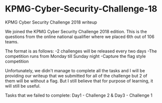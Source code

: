 # KPMG-Cyber-Security-Challenge-18
KPMG Cyber Security Challenge 2018 writeup

We joined the KPMG Cyber Security Challenge 2018 edition. This is the questions from the online national qualifier where we placed 6th out of 106 teams. 

The format is as follows:
-2 challenges will be released every two days
-The competition runs from Monday till Sunday night
-Capture the flag style competition

Unfortunately, we didn't manage to complete all the tasks and I will be providing our writeup that we submitted for all of the challenge but 2 of them will be without a flag. But I still believe that for purpose of learning, it will still be useful.

Tasks that we failed to complete:
Day1 - Challenge 2 & Day3 - Challenge 1





